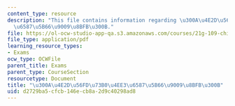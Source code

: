 ```yaml
---
content_type: resource
description: "This file contains information regarding \u300A\u4E2D\u56FD\u73B0\u4EE3\
  \u6587\u5B66\u9009\u8BFB\u300B."
file: https://ol-ocw-studio-app-qa.s3.amazonaws.com/courses/21g-109-chinese-iii-streamlined-fall-2005/d2729ba5cfcb146ecb8a2d9c40298ad8_MIT21G_109F05_sampletestU1.pdf
file_type: application/pdf
learning_resource_types:
- Exams
ocw_type: OCWFile
parent_title: Exams
parent_type: CourseSection
resourcetype: Document
title: "\u300A\u4E2D\u56FD\u73B0\u4EE3\u6587\u5B66\u9009\u8BFB\u300B"
uid: d2729ba5-cfcb-146e-cb8a-2d9c40298ad8
---
```

